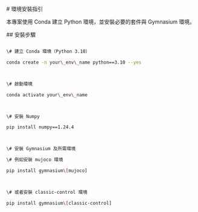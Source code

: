 \# 環境安裝指引



本專案使用 Conda 建立 Python 環境，並安裝必要的套件與 Gymnasium 環境。



\## 安裝步驟



```bash

\# 建立 Conda 環境（Python 3.10）

conda create -n your\_env\_name python==3.10 --yes



\# 啟動環境

conda activate your\_env\_name



\# 安裝 Numpy

pip install numpy==1.24.4



\# 安裝 Gymnasium 及所需環境

\# 例如安裝 mujoco 環境

pip install gymnasium\[mujoco]



\# 或者安裝 classic-control 環境

pip install gymnasium\[classic-control]

